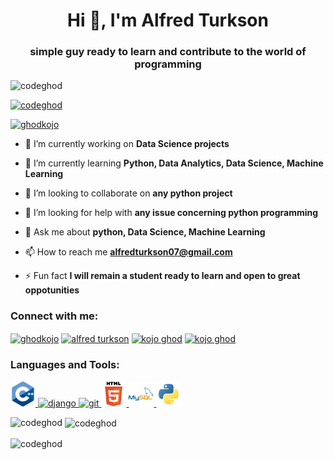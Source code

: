 <h1 align="center">Hi 👋, I'm Alfred Turkson</h1>
<h3 align="center"> simple guy ready to learn and contribute to the world of programming</h3>

<p align="left"> <img src="https://komarev.com/ghpvc/?username=codeghod&label=Profile%20views&color=0e75b6&style=flat" alt="codeghod" /> </p>

<p align="left"> <a href="https://github.com/ryo-ma/github-profile-trophy"><img src="https://github-profile-trophy.vercel.app/?username=codeghod" alt="codeghod" /></a> </p>

<p align="left"> <a href="https://twitter.com/ghodkojo" target="blank"><img src="https://img.shields.io/twitter/follow/ghodkojo?logo=twitter&style=for-the-badge" alt="ghodkojo" /></a> </p>

- 🔭 I’m currently working on **Data Science projects**

- 🌱 I’m currently learning **Python, Data Analytics, Data Science, Machine Learning**

- 👯 I’m looking to collaborate on **any python project**

- 🤝 I’m looking for help with **any issue concerning python programming**

- 💬 Ask me about **python, Data Science, Machine Learning**

- 📫 How to reach me **alfredturkson07@gmail.com**

- ⚡ Fun fact **I will remain a student ready to learn and open to great oppotunities**

<h3 align="left">Connect with me:</h3>
<p align="left">
<a href="https://twitter.com/ghodkojo" target="blank"><img align="center" src="https://raw.githubusercontent.com/rahuldkjain/github-profile-readme-generator/master/src/images/icons/Social/twitter.svg" alt="ghodkojo" height="30" width="40" /></a>
<a href="https://linkedin.com/in/alfred turkson" target="blank"><img align="center" src="https://raw.githubusercontent.com/rahuldkjain/github-profile-readme-generator/master/src/images/icons/Social/linked-in-alt.svg" alt="alfred turkson" height="30" width="40" /></a>
<a href="https://fb.com/kojo ghod" target="blank"><img align="center" src="https://raw.githubusercontent.com/rahuldkjain/github-profile-readme-generator/master/src/images/icons/Social/facebook.svg" alt="kojo ghod" height="30" width="40" /></a>
<a href="https://instagram.com/kojo ghod" target="blank"><img align="center" src="https://raw.githubusercontent.com/rahuldkjain/github-profile-readme-generator/master/src/images/icons/Social/instagram.svg" alt="kojo ghod" height="30" width="40" /></a>
</p>

<h3 align="left">Languages and Tools:</h3>
<p align="left"> <a href="https://www.w3schools.com/cpp/" target="_blank" rel="noreferrer"> <img src="https://raw.githubusercontent.com/devicons/devicon/master/icons/cplusplus/cplusplus-original.svg" alt="cplusplus" width="40" height="40"/> </a> <a href="https://www.djangoproject.com/" target="_blank" rel="noreferrer"> <img src="https://cdn.worldvectorlogo.com/logos/django.svg" alt="django" width="40" height="40"/> </a> <a href="https://git-scm.com/" target="_blank" rel="noreferrer"> <img src="https://www.vectorlogo.zone/logos/git-scm/git-scm-icon.svg" alt="git" width="40" height="40"/> </a> <a href="https://www.w3.org/html/" target="_blank" rel="noreferrer"> <img src="https://raw.githubusercontent.com/devicons/devicon/master/icons/html5/html5-original-wordmark.svg" alt="html5" width="40" height="40"/> </a> <a href="https://www.mysql.com/" target="_blank" rel="noreferrer"> <img src="https://raw.githubusercontent.com/devicons/devicon/master/icons/mysql/mysql-original-wordmark.svg" alt="mysql" width="40" height="40"/> </a> <a href="https://www.python.org" target="_blank" rel="noreferrer"> <img src="https://raw.githubusercontent.com/devicons/devicon/master/icons/python/python-original.svg" alt="python" width="40" height="40"/> </a> </p>

<p><img align="left" src="https://github-readme-stats.vercel.app/api/top-langs?username=codeghod&show_icons=true&locale=en&layout=compact" alt="codeghod" /></p>

<p>&nbsp;<img align="center" src="https://github-readme-stats.vercel.app/api?username=codeghod&show_icons=true&locale=en" alt="codeghod" /></p>

<p><img align="center" src="https://github-readme-streak-stats.herokuapp.com/?user=codeghod&" alt="codeghod" /></p>
